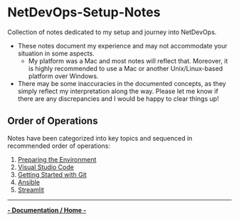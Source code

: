 # NetDevOps-Setup-Notes

Collection of notes dedicated to my setup and journey into NetDevOps.

- These notes document my experience and may not accommodate your situation in some aspects.
  - My platform was a Mac and most notes will reflect that. Moreover, it is highly recommended to use a Mac or another Unix/Linux-based platform over Windows.
- There may be some inaccuracies in the documented concepts, as they simply reflect my interpretation along the way. Please let me know if there are any discrepancies and I would be happy to clear things up!

## Order of Operations

Notes have been categorized into key topics and sequenced in recommended order of operations:

1. [Preparing the Environment](pages/env-prep.md)
2. [Visual Studio Code](pages/vscode.md)
3. [Getting Started with Git](pages/git.md)
4. [Ansible](pages/ansible.md)
5. [Streamlit](pages/streamlit.md)

---

**[- Documentation / Home -](../main/)**
